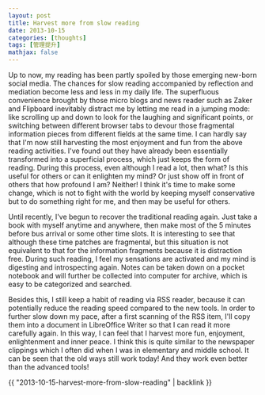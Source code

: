 ```yaml
---
layout: post
title: Harvest more from slow reading
date: 2013-10-15
categories: [thoughts]
tags: [管理提升]
mathjax: false
---
```


Up to now, my reading has been partly spoiled by those emerging new-born social media. The chances for slow reading accompanied by reflection and mediation become less and less in my daily life. The superfluous convenience brought by those micro blogs and news reader such as Zaker and Flipboard inevitably distract me by letting me read in a jumping mode: like scrolling up and down to look for the laughing and significant points, or switching between different browser tabs to devour those fragmental information pieces from different fields at the same time. I can hardly say that I'm now still harvesting the most enjoyment and fun from the above reading activities. I've found out they have already been essentially transformed into a superficial process, which just keeps the form of reading. During this process, even although I read a lot, then what? Is this useful for others or can it enlighten my mind? Or just show off in front of others that how profound I am? Neither! I think it's time to make some change, which is not to fight with the world by keeping myself conservative but to do something right for me, and then may be useful for others.

Until recently, I've begun to recover the traditional reading again. Just take a book with myself anytime and anywhere, then make most of the 5 minutes before bus arrival or some other time slots. It is interesting to see that although these time patches are fragmental, but this situation is not equivalent to that for the information fragments because it is distraction free. During such reading, I feel my sensations are activated and my mind is digesting and introspecting again. Notes can be taken down on a pocket notebook and will further be collected into computer for archive, which is easy to be categorized and searched.

Besides this, I still keep a habit of reading via RSS reader, because it can potentially reduce the reading speed compared to the new tools. In order to further slow down my pace, after a first scanning of the RSS item, I'll copy them into a document in LibreOffice Writer so that I can read it more carefully again. In this way, I can feel that I harvest more fun, enjoyment, enlightenment and inner peace. I think this is quite similar to the newspaper clippings which I often did when I was in elementary and middle school. It can be seen that the old ways still work today! And they work even better than the advanced tools!

{{ "2013-10-15-harvest-more-from-slow-reading" | backlink }}
